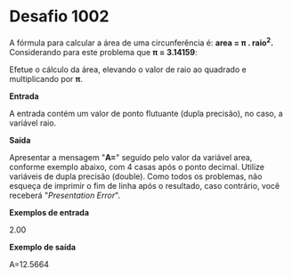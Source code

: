 # Desafio 1002

A fórmula para calcular a área de uma circunferência é: **area = π . raio<sup>2</sup>.** Considerando para este problema que **π = 3.14159**:

Efetue o cálculo da área, elevando o valor de raio ao quadrado e multiplicando por **π**.

**Entrada**

A entrada contém um valor de ponto flutuante (dupla precisão), no caso, a variável raio.

**Saída**

Apresentar a mensagem "**A=**" seguido pelo valor da variável area, conforme exemplo abaixo, com 4 casas após o ponto decimal. Utilize variáveis de dupla precisão (double). Como todos os problemas, não esqueça de imprimir o fim de linha após o resultado, caso contrário, você receberá "_Presentation Error_".

**Exemplos de entrada**
  
2.00 

**Exemplo de saída**

A=12.5664